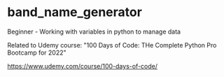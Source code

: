 # band_name_generator

Beginner - Working with variables in python to manage data

Related to Udemy course: "100 Days of Code: THe Complete Python Pro Bootcamp for 2022"

https://www.udemy.com/course/100-days-of-code/
